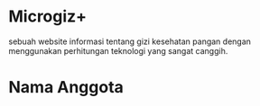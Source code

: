 # Microgiz+
sebuah website informasi tentang gizi kesehatan pangan dengan menggunakan perhitungan teknologi yang sangat canggih.
# Nama Anggota
